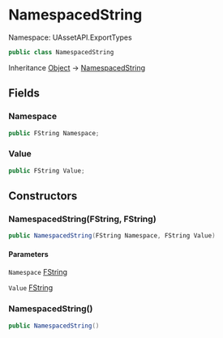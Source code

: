 # NamespacedString

Namespace: UAssetAPI.ExportTypes

```csharp
public class NamespacedString
```

Inheritance [Object](https://docs.microsoft.com/en-us/dotnet/api/system.object) → [NamespacedString](./uassetapi.exporttypes.namespacedstring.md)

## Fields

### **Namespace**

```csharp
public FString Namespace;
```

### **Value**

```csharp
public FString Value;
```

## Constructors

### **NamespacedString(FString, FString)**

```csharp
public NamespacedString(FString Namespace, FString Value)
```

#### Parameters

`Namespace` [FString](./uassetapi.unrealtypes.fstring.md)<br>

`Value` [FString](./uassetapi.unrealtypes.fstring.md)<br>

### **NamespacedString()**

```csharp
public NamespacedString()
```
